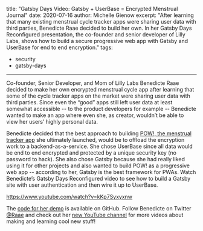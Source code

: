 title: "Gatsby Days Video: Gatsby + UserBase = Encrypted Menstrual Journal"
date: 2020-07-16
author: Michelle Gienow
excerpt: "After learning that many existing menstrual cycle tracker apps were sharing user data with third parties, Benedicte Raae decided to build her own. In her Gatsby Days Reconfigured presentation, the co-founder and senior developer of Lilly Labs, shows how to build a secure progressive web app with Gatsby and UserBase for end to end encryption."
tags:
  - security
  - gatsby-days
---
Co-founder, Senior Developer, and Mom of Lilly Labs Benedicte Raae decided to make her own encrypted menstrual cycle app after learning that some of the cycle tracker apps on the market were sharing user data with third parties. Since even the “good” apps still left user data at least somewhat accessible -- to the product developers for example -- Benedicte wanted to make an app where even she, as creator, wouldn’t be able to view her users’ highly personal data. 

Benedicte decided that the best approach to building [POW!, the menstrual tracker app](https://www.usepow.app/) she ultimately launched, would be to offload the encryption work to a backend-as-a-service. She chose UserBase since all data would be end to end encrypted and protected by a unique security key (no password to hack). She also chose Gatsby because she had really liked using it for other projects and also wanted to build POW! as a progressive web app -- according to her, Gatsby is the best framework for PWAs. Watch Benedicte’s Gatsby Days Reconfigured video to see how to build a Gatsby site with user authentication and then wire it up to UserBase. 

https://www.youtube.com/watch?v=kKp7Syxyxnw

The [code for her demo](https://github.com/raae/gatsby-userbase-ugliest-app) is available on GitHub. Follow Benedicte on Twitter [@Raae](https://twitter.com/raae) and check out her [new YouTube channel](https://www.youtube.com/channel/UCDlrzlRdM1vGr8nO708KFmQ) for more videos about making and learning cool new stuff!
